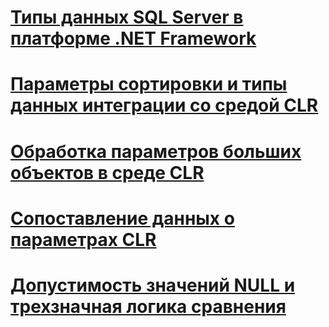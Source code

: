 # [Типы данных SQL Server в платформе .NET Framework](sql-server-data-types-in-the-net-framework.md)
# [Параметры сортировки и типы данных интеграции со средой CLR](collation-and-clr-integration-data-types.md)
# [Обработка параметров больших объектов в среде CLR](handling-large-object-lob-parameters-in-the-clr.md)
# [Сопоставление данных о параметрах CLR](mapping-clr-parameter-data.md)
# [Допустимость значений NULL и трехзначная логика сравнения](nullability-and-three-value-logic-comparisons.md)
